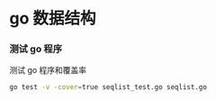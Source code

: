 # go 数据结构

### 测试 go 程序

测试 go 程序和覆盖率

```bash
go test -v -cover=true seqlist_test.go seqlist.go
```
